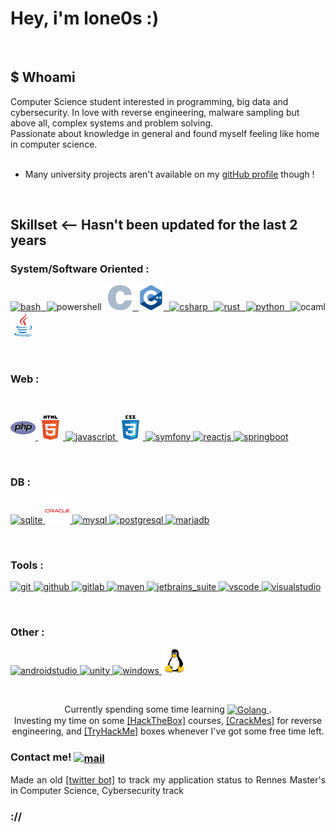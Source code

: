 # Hey, i'm lone0s :) 
<br />

## $ Whoami <br />
Computer Science student interested in programming, big data and cybersecurity.
In love with reverse engineering, malware sampling but above all, complex systems and problem solving.<br />
Passionate about knowledge in general and found myself feeling like home in computer science. <br />
<br />

- Many university projects aren't available on my [gitHub profile](https://github.com/lone0s?tab=repositories) though !
<br />

## Skillset <-- Hasn't been updated for the last 2 years 
### System/Software Oriented : 
<p align="justify"> 
<a href="https://www.gnu.org/software/bash/" target="_blank" rel="noreferrer"> 
<img src="https://www.vectorlogo.zone/logos/gnu_bash/gnu_bash-icon.svg" alt="bash" width="40" height="40"/> 
</a> 
<img src="https://www.cloudsma.com/wp-content/uploads/2018/05/powershell-e1525794127153.png" alt="powershell" width="40" height="40"/> 
<a href="https://www.cprogramming.com/" target="_blank" rel="noreferrer"> 
<img src="https://raw.githubusercontent.com/devicons/devicon/master/icons/c/c-original.svg" alt="c" width="40" height="40"/> 
</a> 
<a href="https://www.w3schools.com/cpp/" target="_blank" rel="noreferrer"> 
<img src="https://raw.githubusercontent.com/devicons/devicon/master/icons/cplusplus/cplusplus-original.svg" alt="cplusplus" width="40" height="40"/>
</a>
<a href="https://learn.microsoft.com/fr-fr/dotnet/csharp/" target="_blank" rel="noreferrer"> 
<img src="https://upload.wikimedia.org/wikipedia/commons/thumb/b/bd/Logo_C_sharp.svg/1200px-Logo_C_sharp.svg.png" alt="csharp" width="40" height="40"/> 
</a> 
<a href="https://www.rust-lang.org/fr" target="_blank" rel="noreferrer"> 
<img src="https://upload.wikimedia.org/wikipedia/commons/2/20/Rustacean-orig-noshadow.svg" alt="rust" width="40" height="40"/> 
</a>  
<a href="https://www.python.org/" target="_blank" rel="noreferrer"> 
<img src="https://upload.wikimedia.org/wikipedia/commons/thumb/c/c3/Python-logo-notext.svg/2048px-Python-logo-notext.svg.png" alt="python" width="40" height="40"/> 
</a> 
<img src="https://cdn.jsdelivr.net/gh/devicons/devicon/icons/ocaml/ocaml-original-wordmark.svg" alt="ocaml" width="40" height="40"/> 
</a>
<a href="https://www.java.com" target="_blank" rel="noreferrer"> 
<img src="https://raw.githubusercontent.com/devicons/devicon/master/icons/java/java-original.svg" alt="java" width="40" height="40"/> 
</a> 
</p>
<br />


### Web :
<br />
<p align ="justify">
<a href="https://www.php.net" target="_blank" rel="noreferrer"> 
<img src="https://raw.githubusercontent.com/devicons/devicon/master/icons/php/php-original.svg" alt="php" width="40" height="40"/> 
</a> 
<a href="https://www.w3.org/html/" target="_blank" rel="noreferrer"> 
<img src="https://raw.githubusercontent.com/devicons/devicon/master/icons/html5/html5-original-wordmark.svg" alt="html5" width="40" height="40"/> 
</a> 
<a href="https://developer.mozilla.org/fr/docs/Web/JavaScript" target="_blank" rel="noreferrer"> 
<img src="https://upload.wikimedia.org/wikipedia/commons/6/6a/JavaScript-logo.png" alt="javascript" width="40" height="40"/> 
</a> 
<a href="https://www.w3schools.com/css/" target="_blank" rel="noreferrer"> 
<img src="https://raw.githubusercontent.com/devicons/devicon/master/icons/css3/css3-original-wordmark.svg" alt="css3" width="40" height="40"/> 
</a> 
<a href="https://symfony.com/" target="_blank" rel="noreferrer"> 
<img src="https://cdn.worldvectorlogo.com/logos/symfony.svg" alt="symfony" width="40" height="40"/> 
</a> 
<a href="https://fr.reactjs.org/" target="_blank" rel="noreferrer"> 
<img src="https://upload.wikimedia.org/wikipedia/commons/thumb/4/4a/Font_Awesome_5_brands_react.svg/1200px-Font_Awesome_5_brands_react.svg.png" alt="reactjs" width="40" height="40"/> 
</a> 
<a href="https://spring.io/" target="_blank" rel="noreferrer"> 
<img src="https://upload.wikimedia.org/wikipedia/commons/thumb/4/44/Spring_Framework_Logo_2018.svg/1200px-Spring_Framework_Logo_2018.svg.png" alt="springboot" width="140" height="40"/> 
</a> 
</p>
<br />

### DB : 
<p align = "justify">
<a href="https://www.sqlite.org/" target="_blank" rel="noreferrer"> 
<img src="https://www.vectorlogo.zone/logos/sqlite/sqlite-icon.svg" alt="sqlite" width="40" height="40"/> 
</a> 
<a href="https://www.oracle.com/" target="_blank" rel="noreferrer"> 
<img src="https://raw.githubusercontent.com/devicons/devicon/master/icons/oracle/oracle-original.svg" alt="oracle" width="40" height="40"/> 
</a> 
<a href="https://www.mysql.com/fr/" target="_blank" rel="noreferrer"> 
<img src="https://icons-for-free.com/iconfiles/png/512/development+logo+mysql+icon-1320184807686758112.png" alt="mysql" width="40" height="40"/> 
</a> 
<a href="https://www.postgresql.org/" target="_blank" rel="noreferrer"> 
<img src="https://upload.wikimedia.org/wikipedia/commons/thumb/2/29/Postgresql_elephant.svg/1200px-Postgresql_elephant.svg.png" alt="postgresql" width="40" height="40"/> 
</a>
<a href="https://mariadb.org/" target="_blank" rel="noreferrer"> 
<img src="https://mariadb.com/wp-content/uploads/2019/11/mariadb-logo-vert_blue-transparent.png" alt="mariadb" width="40" height="40"/> 
</a>
</p>
<br />

### Tools : 

<p align="justify">
<a href="https://git-scm.com/" target="_blank" rel="noreferrer"> 
<img src="https://www.vectorlogo.zone/logos/git-scm/git-scm-icon.svg" alt="git" width="40" height="40"/> 
</a> 
<a href="https://github.com/" target="_blank" rel="noreferrer"> 
<img src="https://github.githubassets.com/images/modules/logos_page/GitHub-Logo.png" alt="github" width="120" height="30"/> 
</a> 
<a href="https://about.gitlab.com/fr-fr/" target="_blank" rel="noreferrer"> 
<img src="https://upload.wikimedia.org/wikipedia/commons/thumb/e/e1/GitLab_logo.svg/2560px-GitLab_logo.svg.png" alt="gitlab" width="120" height="40"/> 
</a> 
<a href="https://maven.apache.org/" target="_blank" rel="noreferrer"> 
<img src="https://upload.wikimedia.org/wikipedia/commons/thumb/5/52/Apache_Maven_logo.svg/2560px-Apache_Maven_logo.svg.png" alt="maven" width="120" height="40"/> 
</a> 
<a href="https://www.jetbrains.com/fr-fr/" target="_blank" rel="noreferrer"> 
<img src="https://resources.jetbrains.com/storage/products/company/brand/logos/jb_beam.png" alt="jetbrains_suite" width="40" height="40"/> 
</a> 
<a href="https://code.visualstudio.com/" target="_blank" rel="noreferrer"> 
<img src="https://code.visualstudio.com/assets/images/code-stable.png" alt="vscode" width="40" height="40"/> 
</a> 
<a href="https://visualstudio.microsoft.com/fr/" target="_blank" rel="noreferrer"> 
<img src="https://upload.wikimedia.org/wikipedia/commons/thumb/2/2c/Visual_Studio_Icon_2022.svg/2048px-Visual_Studio_Icon_2022.svg.png" alt="visualstudio" width="40" height="40"/> 
</a> 
</p>
<br />

### Other :
<p align = "justify">
<a href="https://developer.android.com/studio" target="_blank" rel="noreferrer"> 
<img src="https://upload.wikimedia.org/wikipedia/commons/thumb/9/95/Android_Studio_Icon_3.6.svg/1900px-Android_Studio_Icon_3.6.svg.png" alt="androidstudio" width="40" height="40"/> 
</a> 
<a href="https://unity.com/fr" target="_blank" rel="noreferrer"> 
<img src="https://upload.wikimedia.org/wikipedia/commons/8/8a/Official_unity_logo.png" alt="unity" width="100" height="40"/> 
</a> 
<a href="https://www.microsoft.com/fr-fr/windows/" target="_blank" rel="noreferrer"> 
<img src="https://upload.wikimedia.org/wikipedia/commons/thumb/5/5f/Windows_logo_-_2012.svg/1024px-Windows_logo_-_2012.svg.png" alt="windows" width="40" height="40"/> 
</a> 
<a href="https://www.linux.org/" target="_blank" rel="noreferrer"> 
<img src="https://raw.githubusercontent.com/devicons/devicon/master/icons/linux/linux-original.svg" alt="linux" width="40" height="40"/> 
</a> 
</p>
<br />



<p align = "center">
Currently spending some time learning <a href = "https://docs.soliditylang.org/en/v0.8.15/" target = "blank" rel = "noreferrer"> <img src = "https://go.dev/blog/go-brand/Go-Logo/PNG/Go-Logo_Blue.png" alt= "Golang" width = "40" height = "40" align = "center"/> </a>. <br />
  Investing my time on some <a href = "https://academy.hackthebox.com/">[HackTheBox]</a> courses, <a href= https://crackmes.one/>[CrackMes]</a> for reverse engineering, and <a href = "https://tryhackme.com/">[TryHackMe]</a> boxes whenever I've got some free time left.
</p>

### Contact me! <a href="mailto: loneos1337@gmail.com" target="blank"><img align="center" src="https://upload.wikimedia.org/wikipedia/commons/thumb/4/4f/New-email-envelope-back-symbol-in-circular-outlined-button.svg/2048px-New-email-envelope-back-symbol-in-circular-outlined-button.svg.png" alt="mail" height="40" width="40" /></a>

<p align = "justify">
Made an old <a href = "https://twitter.com/StaticVoid_Bot">[twitter bot]</a> to track my application status to Rennes Master's in Computer Science, Cybersecurity track
</p>

### ://
